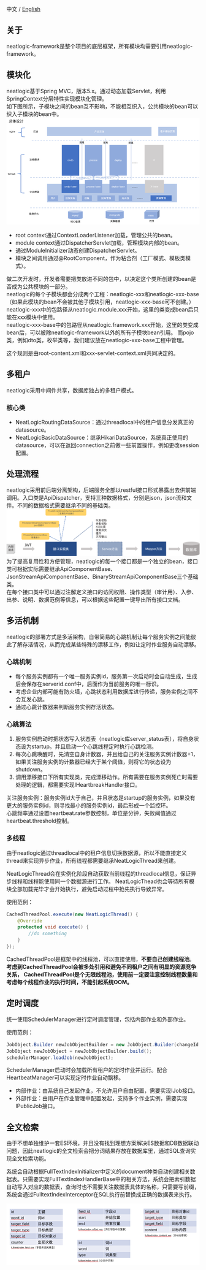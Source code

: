 中文 / [English](README.en.md)

## 关于

neatlogic-framework是整个项目的底层框架，所有模块均需要引用neatlogic-framework。

## 模块化

neatlogic基于Spring MVC，版本5.x。通过动态加载Servlet，利用SpringContext分层特性实现模块化管理。\
如下图所示，子模块之间的bean互不影响，不能相互织入，公共模块的bean可以织入子模块的bean中。\
![img.png](README_IMAGES/img.png)

* root context通过ContextLoaderListener加载，管理公共的bean。
* module context通过DispatcherServlet加载，管理模块内部的bean。
* 通过ModuleInitializer动态创建DispatcherServlet。
* 模块之间调用通过@RootComponent，作为粘合剂（工厂模式、模板类模式）。

做二次开发时，开发者需要把类放进不同的包中，以决定这个类所创建的bean是否成为公共模块的一部分。\
neatlogic的每个子模块都会分成两个工程：neatlogic-xxx和neatlogic-xxx-base（如果此模块的bean不会被其他子模块引用，neatlogic-xxx-base可不创建。）
neatlogic-xxx中的包路径从neatlogic.module.xxx开始，这里的类变成bean后只能在xxx模块中使用。\
neatlogic-xxx-base中的包路径从neatlogic.framework.xxx开始，这里的类变成bean后，可以被除neatlogic-framework以外的所有子模块bean引用。
而pojo类，例如dto类，枚举类等，我们建议放在neatlogic-xxx-base工程中管理。

这个规则是由root-content.xml和xxx-servlet-context.xml共同决定的。

## 多租户

neatlogic采用中间件共享，数据库独占的多租户模式。

### 核心类

- NeatLogicRoutingDataSource：通过threadlocal中的租户信息分发真正的datasource。
- NeatLogicBasicDataSource：继承HikariDataSource，系统真正使用的datasource，可以在返回connection之前做一些前置操作，例如更改session配置。

## 处理流程

neatlogic采用前后端分离架构，后端服务全部以restful接口形式暴露出去供前端调用。入口类是ApiDispatcher，支持三种数据格式，分别是json，json流和文件。不同的数据格式需要继承不同的基础类。\
![api](README_IMAGES/api.png)
为了提高复用性和方便管理，neatlogic的每一个接口都是一个独立的bean，接口类可根据实际需要继承ApiComponentBase、JsonStreamApiComponentBase、BinaryStreamApiComponentBase三个基础类。\
在每个接口类中可以通过注解定义接口的访问权限、操作类型（审计用）、入参、出参、说明、数据范例等信息，可以根据这些配置一键导出所有接口文档。

## 多活机制

neatlogic的部署方式是多活架构，自带简易的心跳机制让每个服务实例之间能彼此了解存活情况，从而完成某些特殊的漂移工作，例如让定时作业服务自动漂移。

### 心跳机制

- 每个服务实例都有一个唯一服务实例id，服务第一次启动时会自动生成，生成后会保存在serverid.conf中，后面作为当前服务的唯一标识。
- 考虑企业内部可能有防火墙，心跳状态利用数据库进行传递，服务实例之间不会互发心跳。
- 通过心跳计数器来判断服务实例存活状态。

### 心跳算法
1. 服务实例启动时把状态写入状态表（neatlogic库server_status表），将自身状态设为startup。并且启动一个心跳线程定时执行心跳检测。
2. 每次心跳唤醒时，先清空自身计数器，并且给自己的关注服务实例计数器+1，如果关注服务实例的计数器已经大于某个阈值，则将它的状态设为shutdown。
3. 调用漂移接口下所有实现类，完成漂移动作。所有需要在服务实例死亡时需要处理的逻辑，都需要实现IHeartbreakHandler接口。

关注服务实例：服务实例id大于自己，并且状态是startup的服务实例，如果没有更大的服务实例id，则寻找最小的服务实例id，最后形成一个监控环。\
心跳频率通过设置heartbeat.rate参数控制，单位是分钟，失败阈值通过heartbeat.threshold控制。

### 多线程
由于neatlogic通过threadlocal中的租户信息切换数据源，所以不能直接定义thread来实现异步作业，所有线程都需要继承NeatLogicThread来创建。

NeatLogicThread会在实例化阶段自动获取当前线程的threadlocal信息，保证异步线程和线程能使用同一个数据源进行工作。
NeatLogicThead也会等待所有模块全部加载完毕才会开始执行，避免启动过程中抢先执行导致异常。

使用范例：
``` java
CachedThreadPool.execute(new NeatLogicThread() {
    @Override
    protected void execute() {
        //do something
    }
});
```

CachedThreadPool是框架中的线程池，可以直接使用，**不要自己创建线程池**。
**考虑到CachedThreadPool会被多处引用和避免不同租户之间有明显的资源竞争关系，
CachedThreadPool是个无限线程池，使用前一定要注意控制线程数量和考虑每个线程作业的执行时间，不能引起系统OOM。**

## 定时调度
统一使用SchedulerManager进行定时调度管理，包括内部作业和外部作业。

使用范例：
``` java
JobObject.Builder newJobObjectBuilder = new JobObject.Builder(changeId.toString(), this.getGroupName(), this.getClassName(), TenantContext.get().getTenantUuid()).withBeginTime(changeAutoStartVo.getTargetTime()).withIntervalInSeconds(60 * 60).withRepeatCount(0).addData("changeId", changeId);
JobObject newJobObject = newJobObjectBuilder.build();
schedulerManager.loadJob(newJobObject);
```

SchedulerManager启动时会加载所有租户的定时作业并运行。配合HeartbeatManager可以实现定时作业自动飘移。

- 内部作业：由系统自己发起作业，不允许用户自由配置，需要实现IJob接口。
- 外部作业：由用户在作业管理中配置发起，支持多个作业实例，需要实现IPublicJob接口。

## 全文检索

由于不想单独维护一套ES环境，并且没有找到理想方案解决ES数据和DB数据联动问题，因此neatlogic的全文检索会把分词结果存放在数据库里，通过SQL查询实现全文检索功能。

系统会自动根据FullTextIndexInitializer中定义的document种类自动创建相关数据表。只需要实现FullTextIndexHandlerBase中的相关方法，系统会把索引数据自动写入对应的数据表，查询时也不需要关注数据表具体的名称，只需要写前缀，系统会通过FulltextIndexInterceptor在SQL执行前替换成正确的数据表来执行。

![fullindex](README_IMAGES/fullindextables.png)